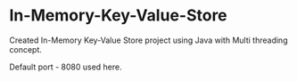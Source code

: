 # In-Memory-Key-Value-Store
Created In-Memory Key-Value Store project using Java with Multi threading concept.

Default port - 8080 used here.

